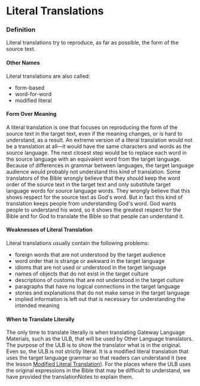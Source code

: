 # Literal Translations #

### Definition

Literal translations try to reproduce, as far as possible, the form of the source text.

#### Other Names

Literal translations are also called:

* form-based
* word-for-word
* modified literal

#### Form Over Meaning

A literal translation is one that focuses on reproducing the form of the source text in the target text, even if the meaning changes, or is hard to understand, as a result. An extreme version of a literal translation would not be a translation at all—it would have the same characters and words as the source language. The next closest step would be to replace each word in the source language with an equivalent word from the target language. Because of differences in grammar between languages, the target language audience would probably not understand this kind of translation. Some translators of the Bible wrongly believe that they should keep the word order of the source text in the target text and only substitute target language words for source language words. They wrongly believe that this shows respect for the source text as God's word. But in fact this kind of translation keeps people from understanding God's word. God wants people to understand his word, so it shows the greatest respect for the Bible and for God to translate the Bible so that people can understand it.

#### Weaknesses of Literal Translation

Literal translations usually contain the following problems:

* foreign words that are not understood by the target audience
* word order that is strange or awkward in the target language
* idioms that are not used or understood in the target language
* names of objects that do not exist in the target culture
* descriptions of customs that are not understood in the target culture
* paragraphs that have no logical connections in the target language
* stories and explanations that do not make sense in the target language
* implied information is left out that is necessary for understanding the intended meaning

#### When to Translate Literally

The only time to translate literally is when translating Gateway Language Materials, such as the ULB, that will be used by Other Language translators. The purpose of the ULB is to show the translator what is in the original. Even so, the ULB is not strictly literal. It is a modified literal translation that uses the target language grammar so that readers can understand it (see the lesson [Modified Literal Translation](../translate-modifyliteral/01.md)). For the places where the ULB uses the original expressions in the Bible that may be difficult to understand, we have provided the translationNotes to explain them.